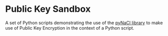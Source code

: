 # Public Key Sandbox

A set of Python scripts demonstrating the use of the [pyNaCl library](https://pynacl.readthedocs.io/en/latest/) to make use of Public Key Encryption in the context of a Python script. 
